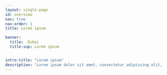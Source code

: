 ```yaml
---
layout: single-page
id: overview
nav: true
nav-order: 1
title: Lorem ipsum

banner:
  title:  Dubai
  title-sup: Lorem ipsum


intro-title: "Lorem ipsum"
description: "Lorem ipsum dolor sit amet, consectetur adipiscing elit, sed do eiusmod tempor incididunt ut labore et dolore magna aliqua. Ut enim ad minim veniam, quis nostrud exercitation ullamco laboris nisi ut aliquip ex ea commodo consequat."
---
```

